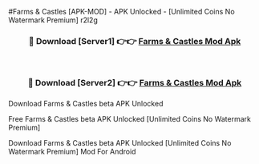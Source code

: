 #Farms & Castles [APK-MOD] - APK Unlocked - [Unlimited Coins No Watermark Premium] r2l2g



<div align="center">

<h3>🔴 Download [Server1] 👉👉 <a href="https://momento.my/?title=Farms_&_Castles">Farms & Castles Mod Apk</a></h3><br>

<h3>🔴 Download [Server2] 👉👉 <a href="https://momento.my/?title=Farms_&_Castles">Farms & Castles Mod Apk</a></h3>
</div>



Download Farms & Castles beta APK Unlocked

Free Farms & Castles beta APK Unlocked [Unlimited Coins No Watermark Premium]

Download Farms & Castles beta APK Unlocked [Unlimited Coins No Watermark Premium] Mod For Android
